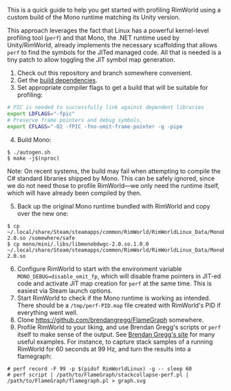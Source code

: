 This is a quick guide to help you get started with profiling RimWorld using a custom build of the Mono runtime matching its Unity version.

This approach leverages the fact that Linux has a powerful kernel-level profiling tool (`perf`) and that Mono, the .NET runtime used by Unity/RimWorld, already implements the necessary scaffolding that allows `perf` to find the symbols for the JITed managed code. All that is needed is a tiny patch to allow toggling the JIT symbol map generation.

1. Check out this repository and branch somewhere convenient.
2. Get the [build dependencies](https://www.mono-project.com/docs/compiling-mono/linux/).
3. Set appropriate compiler flags to get a build that will be suitable for profiling:
```sh
# PIC is needed to successfully link against dependent libraries
export LDFLAGS="-fpic"
# Preserve frame pointers and debug symbols.
export CFLAGS="-O2 -fPIC -fno-omit-frame-pointer -g -pipe
```
4. Build Mono:
```
$ ./autogen.sh
$ make -j$(nproc)
```
Note: On recent systems, the build may fail when attempting to compile the C# standard libraries shipped by Mono. This can be safely ignored, since we do not need those to profile RimWorld—we only need the runtime itself, which will have already been compiled by then.

5. Back up the original Mono runtime bundled with RimWorld and copy over the new one:
```
$ cp ~/.local/share/Steam/steamapps/common/RimWorld/RimWorldLinux_Data/MonoBleedingEdge/x86_64/libmonobdwgc-2.0.so /somewhere/safe
$ cp mono/mini/.libs/libmonobdwgc-2.0.so.1.0.0 ~/.local/share/Steam/steamapps/common/RimWorld/RimWorldLinux_Data/MonoBleedingEdge/x86_64/libmonobdwgc-2.0.so
```
6. Configure RimWorld to start with the environment variable `MONO_DEBUG=disable_omit_fp`, which will disable frame pointers in JIT-ed code and activate JIT map creation for `perf` at the same time. This is easiest via Steam launch options.
7. Start RimWorld to check if the Mono runtime is working as intended. There should be a `/tmp/perf-PID.map` file created with RimWorld's PID if everything went well.
8. Clone https://github.com/brendangregg/FlameGraph somewhere.
9. Profile RimWorld to your liking, and use Brendan Gregg's scripts or `perf` itself to make sense of the output. See [Brendan Gregg's site](https://brendangregg.com/perf.html) for many useful examples.
For instance, to capture stack samples of a running RimWorld for 60 seconds at 99 Hz, and turn the results into a flamegraph:
```
# perf record -F 99 -p $(pidof RimWorldLinux) -g -- sleep 60
# perf script | /path/to/FlameGraph/stackcollapse-perf.pl | /path/to/FlameGraph/flamegraph.pl > graph.svg
```
